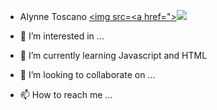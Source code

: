 - Alynne Toscano 
<a href="https://www.instagram.com/alynnetoscano_/?next=%2F" target="_blank"><img src=<a href="><img src="https://img.shields.io/badge/-Instagram-%23E4405F?style=for-the-badge&logo=instagram&logoColor=white" target="_blank"></a>

- 👀 I’m interested in ...
- 🌱 I’m currently learning Javascript and HTML
- 💞️ I’m looking to collaborate on ...
- 📫 How to reach me ...

<!---
alynnetoscano/alynnetoscano is a ✨ special ✨ repository because its `README.md` (this file) appears on your GitHub profile.
You can click the Preview link to take a look at your changes.
--->
